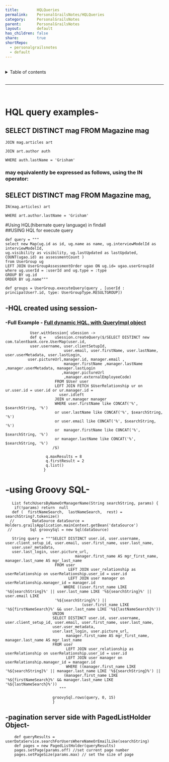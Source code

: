 ```yaml
---
title:        HQLQueries  
permalink:    PersonalGrailsNotes/HQLQueries  
category:     PersonalGrailsNotes  
parent:       PersonalGrailsNotes  
layout:       default  
has_children: false  
share:        true  
shortRepo:  
  - personalgrailsnotes  
  - default  
---
```

  
  
<br/>  
  
<details markdown="block">  
<summary>  
Table of contents  
</summary>  
{: .text-delta }  
1. TOC  
{:toc}  
</details>  
  
<br/>  
  
***  
  
<br/>  
  
# HQL query examples-  
  
## SELECT DISTINCT mag FROM Magazine mag  
  
    JOIN mag.articles art  
  
    JOIN art.author auth  
  
    WHERE auth.lastName = 'Grisham'  
  
### may equivalently be expressed as follows, using the IN operator:  
  
## SELECT DISTINCT mag FROM Magazine mag,  
  
    IN(mag.articles) art  
  
    WHERE art.author.lastName = 'Grisham'  
  
#Using HQL(hibernate query language) in findall  
##USING HQL for execute query  
  
    def query = """  
    select new Map(ug.id as id, ug.name as name, ug.interviewModelId as interviewModelId,  
    ug.visibility as visibility, ug.lastUpdated as lastUpdated, COUNT(ugao.id) as assessmentCount )  
    from UserGroup ug   
    LEFT JOIN UserGroupAssessmentOrder ugao ON ug.id= ugao.userGroupId  
    where ug.userId = :userId and ug.type = :type   
    GROUP BY ug.id   
    ORDER BY ug.name"""  
  
    def groups = UserGroup.executeQuery(query , [userId : principalUser?.id, type: UserGroupType.RESULTGROUP])  
  
## -HQL created using session-  
  
### -Full Example - [Full dynamic HQL, with QueryImpl object ](https://gist.github.com/14paxton/0ed8e82644cd661dc8c9fc0d4b8c2009)  
  
               User.withSession{ uSession ->  
               def q =    uSession.createQuery($/SELECT DISTINCT new com.talentbank.core.UserMap(user.id,   
               user.username, user.clientSetupId,   
                              user.email, user.firstName, user.lastName, user.userMetadata, user.lastLogin,   
              user.pictureUrl,manager.id, manager.email ,   
                              manager.firstName ,manager.lastName ,manager.userMetadata, manager.lastLogin   
                             ,manager.pictureUrl   
                              ,manager.externalEmployeeCode)  
                          FROM $User user  
                          LEFT JOIN FETCH $UserRelationship ur on ur.user.id = user.id or ur.manager.id =   
                            user.idleft   
                          JOIN ur.manager manager  
                          WHERE user.firstName like CONCAT('%', $searchString, '%')  
                          or user.lastName like CONCAT('%', $searchString, '%')  
                          or user.email like CONCAT('%', $searchString, '%')  
                          or  manager.firstName like CONCAT('%', $searchString, '%')  
                          or manager.lastName like CONCAT('%', $searchString, '%')             
                         /$)  
  
                      q.maxResults = 8  
                      q.firstResult = 2  
                      q.list()  
                     }  
  
# -using Groovy SQL-  
  
       List fetchUsersByNameOrManagerName(String searchString, params) {  
        if(!params) return  null  
       def (  firstNameSearch,  lastNameSearch,  rest) = searchString?.tokenize()  
      //        DataSource dataSource = Holders.grailsApplication.mainContext.getBean('dataSource')  
     //        Sql groovySql = new Sql(dataSource)  
  
       String query = """SELECT DISTINCT user.id, user.username, user.client_setup_id, user.email, user.first_name, user.last_name,   
       user.user_metadata,   
       user.last_login, user.picture_url,  
                                   manager.first_name AS mgr_first_name, manager.last_name AS mgr_last_name  
                          FROM user  
                                LEFT JOIN user_relationship as userRelationship on userRelationship.user_id = user.id  
                                LEFT JOIN user manager on userRelationship.manager_id = manager.id  
                              WHERE ((user.first_name LIKE '%${searchString}%' || user.last_name LIKE '%${searchString}%' || user.email LIKE   
                          '%${searchString}%') ||  
                                      (user.first_name LIKE '%${firstNameSearch}%' && user.last_name LIKE '%${lastNameSearch}%'))   
                         UNION  
                         SELECT DISTINCT user.id, user.username, user.client_setup_id, user.email, user.first_name, user.last_name,   
                         user.user_metadata,   
                         user.last_login, user.picture_url,  
                               manager.first_name AS mgr_first_name, manager.last_name AS mgr_last_name  
                         FROM user  
                               LEFT JOIN user_relationship as userRelationship on userRelationship.user_id = user.id  
                               LEFT JOIN user manager on userRelationship.manager_id = manager.id  
                               WHERE ((manager.first_name LIKE '%${searchString}%' || manager.last_name LIKE '%${searchString}%') ||  
                              (manager.first_name LIKE '%${firstNameSearch}%' && manager.last_name LIKE '%${lastNameSearch}%'))   
                            """  
  
                         groovySql.rows(query, 0, 15)  
                         }  
  
## -pagination server side with PagedListHolder Object-  
  
        def queryResults = userDataService.searchForUsersWhereNameOrEmailLike(searchString)  
        def pages = new PagedListHolder(queryResults)  
        pages.setPage(params.off) //set current page number  
        pages.setPageSize(params.max) // set the size of page